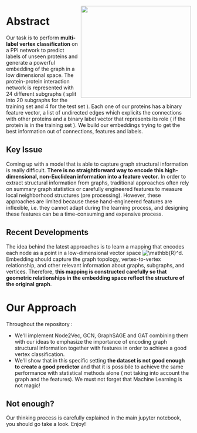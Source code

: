 <img src="https://upload.wikimedia.org/wikipedia/commons/1/1d/Schziophrenia_PPI.jpg" height=250 width =300 align="right"></img>

# Abstract
Our task is to perform  <b>multi-label vertex classification</b> on a PPI network to predict labels of unseen proteins and   generate a powerful embedding of the graph in a low dimensional space. The protein-protein interaction network is represented with 24 different subgraphs ( split into 20 subgraphs for the training set and 4 for the test set ). Each one of our proteins has a binary feature vector, a list of undirected edges which explicits the connections with other proteins and a binary label vector that represents its role ( if the protein is in the training set ). We build our embeddings trying to get the best information out of connections, features and labels.  

## Key Issue
Coming up with a model that is able to capture graph structural information is really difficult. <b>There is  no straightforward way to encode this high-dimensional, non-Euclidean information into a feature vector</b>. In order to extract structural information from graphs, traditional approaches often rely on summary graph statistics or carefully engineered features to measure local neighborhood structures (pre processing). However, these approaches are limited because these hand-engineered features are inflexible, i.e. they cannot adapt during the learning process, and designing these features can be a time-consuming and expensive process.

## Recent Developments
The idea behind the latest approaches is to learn a mapping that encodes each node as a point in a low-dimensional vector space  <img src="https://latex.codecogs.com/gif.latex?\mathbb{R}^d" title="\mathbb{R}^d" />. Embedding should capture the graph topology, vertex-to-vertex relationship, and other relevant information about graphs, subgraphs, and vertices. Therefore, <b> this mapping is constructed carefully so that geometric relationships in the embedding space reflect the structure of the original graph</b>.

# Our Approach
Throughout the repository :
* We'll implement  Node2Vec, GCN, GraphSAGE and GAT combining them with our ideas to emphasize the importance of encoding graph structural information together with features in order to achieve a good vertex classification.
* We'll show that in this specific setting <b>the dataset is not good enough to create a good predictor</b> and that it is possibile to achieve the same performance with statistical methods alone ( not taking into account the graph and the features).
We must not forget that Machine Learning is not magic!

## Not enough?
Our thinking process is carefully explained in the main jupyter notebook, you should go take a look. Enjoy!
